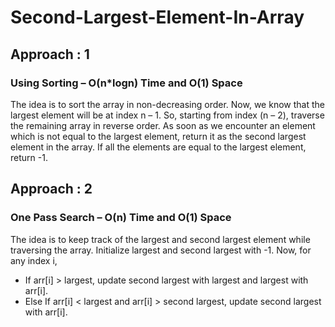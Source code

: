 # Second-Largest-Element-In-Array

## Approach : 1
###  Using Sorting – O(n*logn) Time and O(1) Space
The idea is to sort the array in non-decreasing order. Now, we know that the largest element will be at index n – 1. So, starting from index (n – 2), traverse the remaining array in reverse order. As soon as we encounter an element which is not equal to the largest element, return it as the second largest element in the array. If all the elements are equal to the largest element, return -1.

## Approach : 2
### One Pass Search – O(n) Time and O(1) Space
The idea is to keep track of the largest and second largest element while traversing the array. Initialize largest and second largest with -1. Now, for any index i,

- If arr[i] > largest, update second largest with largest and largest with arr[i].
- Else If arr[i] < largest and arr[i] > second largest, update second largest with arr[i]. 
